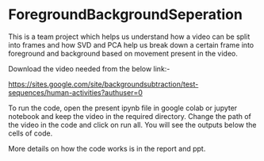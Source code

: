 # ForegroundBackgroundSeperation

This is a team project which helps us understand how a video can be split into frames and how SVD and PCA help us break down a certain frame into foreground and background based on movement present in the video.

Download the video needed from the below link:-

https://sites.google.com/site/backgroundsubtraction/test-sequences/human-activities?authuser=0

To run the code, open the present ipynb file in google colab or jupyter notebook and keep the video in the required directory. Change the path of the video in the code and click on run all. You will see the outputs below the cells of code.

More details on how the code works is in the report and ppt.
